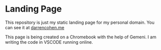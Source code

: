 # Landing Page

This repository is just my static landing page for my personal domain. You can see it at [darrencohen.me](https://darrencohen.me)

This page is being created on a Chromebook with the help of Gemeni. I am writing the code in VSCODE running online. 

